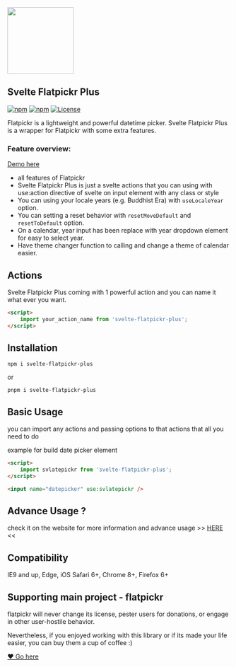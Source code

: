 <img src="https://raw.githubusercontent.com/kodaicoder/svelte-flatpickr-plus/refs/heads/v2.0/static/svelte-flatpickr.png" width=150>

## Svelte Flatpickr Plus

[![npm](https://img.shields.io/npm/v/svelte-flatpickr-plus?logo=npm&color=green)](https://www.npmjs.com/package/svelte-flatpickr-plus)
[![npm](https://img.shields.io/npm/dt/svelte-flatpickr-plus)](https://www.npmjs.com/package/svelte-flatpickr-plus)
[![License](https://img.shields.io/badge/license-MIT-blue.svg?style=plastic)](https://raw.githubusercontent.com/flatpickr/flatpickr/master/LICENSE.md)

Flatpickr is a lightweight and powerful datetime picker. Svelte Flatpickr Plus is a wrapper for Flatpickr with some extra features.

### Feature overview:

[Demo here](https://external.ink?to=https://svelte-flatpickr-plus.vercel.app/guide/basic-usage/date-picker)

- all features of Flatpickr
- Svelte Flatpickr Plus is just a svelte actions that you can using with use:action directive of svelte on input element with any class or style
- You can using your locale years (e.g. Buddhist Era) with `useLocaleYear` option.
- You can setting a reset behavior with `resetMoveDefault` and `resetToDefault` option.
- On a calendar, year input has been replace with year dropdown element for easy to select year.
- Have theme changer function to calling and change a theme of calendar easier.

## Actions

Svelte Flatpickr Plus coming with 1 powerful action and you can name it what ever you want.

```html
<script>
	import your_action_name from 'svelte-flatpickr-plus';
</script>
```

## Installation

`npm i svelte-flatpickr-plus`

or

`pnpm i svelte-flatpickr-plus`

## Basic Usage

you can import any actions and passing options to that actions that all you need to do

example for build date picker element

```html
<script>
	import svlatepickr from 'svelte-flatpickr-plus';
</script>

<input name="datepicker" use:svlatepickr />
```

## Advance Usage ?

check it on the website for more information and advance usage >> [HERE](svelte-flatpickr-plus.vercel.app/) <<

## Compatibility

IE9 and up, Edge, iOS Safari 6+, Chrome 8+, Firefox 6+

## Supporting main project - flatpickr

flatpickr will never change its license, pester users for donations, or engage in other user-hostile behavior.

Nevertheless, if you enjoyed working with this library or if its made your life easier, you can buy them a cup of coffee :)

[❤️ Go here ](https://github.com/flatpickr/flatpickr/tree/master)
